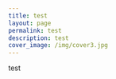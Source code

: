 ```yaml
---
title: test
layout: page
permalink: test
description: test
cover_image: /img/cover3.jpg
---
```

test
